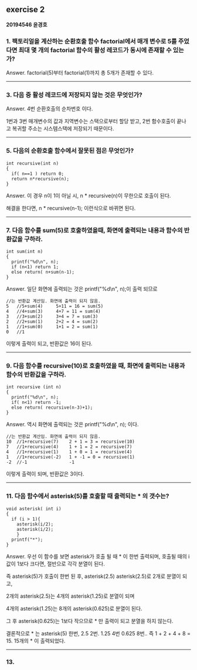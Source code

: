 ## exercise 2

**20194546 윤경호**

### 1. 팩토리얼을 계산하는 순환호출 함수 factorial에서 매개 변수로 5를 주었다면 최대 몇 개의 factorial 함수의 활성 레코드가 동시에 존재할 수 있는가?

  Answer. factorial(5)부터 factorial(1)까지 총 5개가 존재할 수 있다.
  
-------
### 3. 다음 중 활성 레코드에 저장되지 않는 것은 무엇인가?

  Answer. 4번 순환호출의 순차번호 이다.
  
  1번과 3번 매개변수의 값과 지역변수는 스택으로부터 할당 받고, 2번 함수호출이 끝나고 복귀할 주소는 시스템스택에 저장되기 때문이다.
  
-------
### 5. 다음의 순환호출 함수에서 잘못된 점은 무엇인가?

```
int recursive(int n)
{
  if( n==1 ) return 0;
  return n*recursive(n);
}
```

Answer. 이 경우 n이 1이 아닐 시, n * recursive(n)이 무한으로 호출이 된다.

해결을 한다면, n * recursive(n-1); 이런식으로 바뀌면 된다.

-------
### 7. 다음 함수를 sum(5)로 호출하였을때, 화면에 출력되는 내용과 함수의 반환값을 구하라.

```
int sum(int n)
{
  printf("%d\n", n);
  if (n<1) return 1;
  else return( n+sum(n-1);
}
```

Answer. 일단 화면에 출력되는 것은 printf("%d\n", n);이 출력 되므로
```
//는 반환값 계산임. 화면에 출력이 되지 않음.
5   //5+sum(4)     5+11 = 16 = sum(5)
4   //4+sum(3)     4+7 = 11 = sum(4)
3   //3+sum(2)     3+4 = 7 = sum(3)
2   //2+sum(1)     2+2 = 4 = sum(2)
1   //1+sum(0)     1+1 = 2 = sum(1)
0   //1     
```
이렇게 출력이 되고, 반환값은 16이 된다.

-------
### 9. 다음 함수를 recursive(10)로 호출하였을 때, 화면에 출력되는 내용과 함수의 반환값을 구하라.

```
int recursive (int n)
{
  printf("%d\n", n);
  if( n<1) return -1;
  else return( recursive(n-3)+1);
}
```

Answer. 역시 화면에 출력되는 것은 printf("%d\n", n); 이다.
```
//는 반환값 계산임. 화면에 출력이 되지 않음.
10  //1+recursive(7)    2 + 1 = 3 = recursive(10)
7   //1+recursive(4)    1 + 1 = 2 = recursive(7)
4   //1+recursive(1)    1 + 0 = 1 = recursive(4)
1   //1+recursive(-2)   1 + -1 = 0 = recursive(1)
-2  //-1                -1
```
이렇게 출력이 되며, 반환값은 3이다.

-------
### 11. 다음 함수에서 asterisk(5)를 호출할 때 출력되는 * 의 갯수는?

```
void asterisk( int i)
{
  if (i > 1){
    asterisk(i/2);
    asterisk(i/2);
    }
  printf("*");
}
```

Answer. 우선 이 함수를 보면 asterisk가 호출 될 때 * 이 한번 출력되며, 호출될 때의 i값이 1보다 크다면, 절반으로 각각 분열이 된다.

즉 asterisk(5)가 호출이 한번 된 후, asterisk(2.5) asterisk(2.5)로 2개로 분열이 되고,

2개의 asterisk(2.5)는 4개의 asterisk(1.25)로 분열이 되며

4개의 asterisk(1.25)는 8개의 asterisk(0.625)로 분열이 된다.

그 후 asterisk(0.625)는 1보다 작으므로 * 만 출력이 되고 분열을 하지 않는다.

결론적으로 * 는 asterisk(5) 한번, 2.5 2번. 1.25 4번 0.625 8번.. 즉 1 + 2 + 4 + 8 = 15. 15개의 * 이 출력되었다.

-------

### 13.









